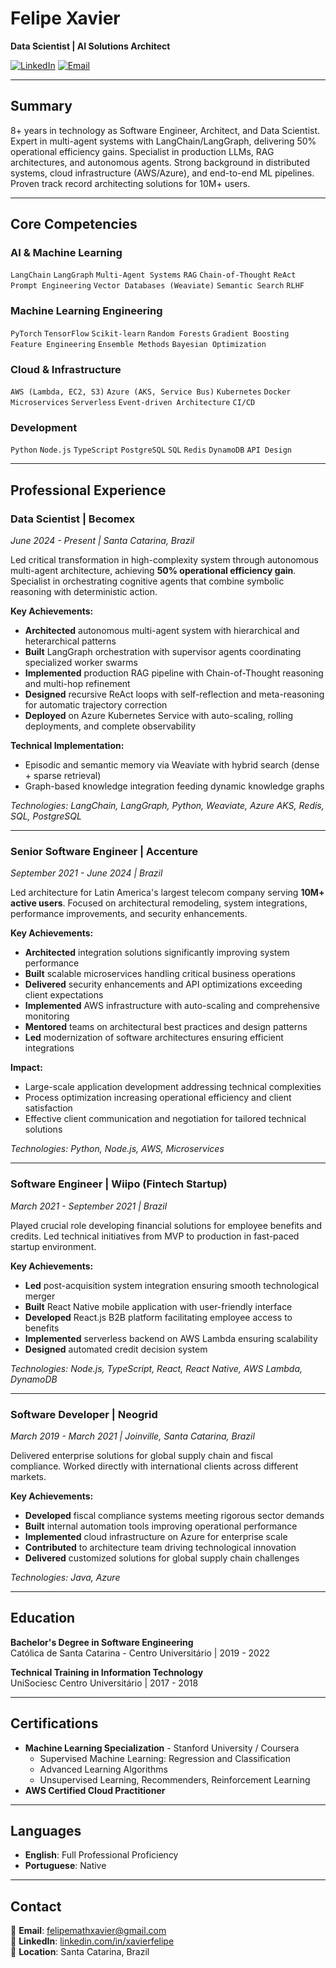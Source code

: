 # Felipe Xavier
**Data Scientist | AI Solutions Architect**

[![LinkedIn](https://img.shields.io/badge/LinkedIn-0077B5?style=flat&logo=linkedin&logoColor=white)](https://www.linkedin.com/in/xavierfelipe)
[![Email](https://img.shields.io/badge/Email-D14836?style=flat&logo=gmail&logoColor=white)](mailto:felipemathxavier@gmail.com)

---

## Summary

8+ years in technology as Software Engineer, Architect, and Data Scientist. Expert in multi-agent systems with LangChain/LangGraph, delivering 50% operational efficiency gains. Specialist in production LLMs, RAG architectures, and autonomous agents. Strong background in distributed systems, cloud infrastructure (AWS/Azure), and end-to-end ML pipelines. Proven track record architecting solutions for 10M+ users.

---

## Core Competencies

### AI & Machine Learning
`LangChain` `LangGraph` `Multi-Agent Systems` `RAG` `Chain-of-Thought` `ReAct`  
`Prompt Engineering` `Vector Databases (Weaviate)` `Semantic Search` `RLHF`

### Machine Learning Engineering  
`PyTorch` `TensorFlow` `Scikit-learn` `Random Forests` `Gradient Boosting`  
`Feature Engineering` `Ensemble Methods` `Bayesian Optimization`

### Cloud & Infrastructure
`AWS (Lambda, EC2, S3)` `Azure (AKS, Service Bus)` `Kubernetes` `Docker`  
`Microservices` `Serverless` `Event-driven Architecture` `CI/CD`

### Development
`Python` `Node.js` `TypeScript` `PostgreSQL` 
`SQL` `Redis` `DynamoDB` `API Design`

---

## Professional Experience

### **Data Scientist** | Becomex
*June 2024 - Present | Santa Catarina, Brazil*

Led critical transformation in high-complexity system through autonomous multi-agent architecture, achieving **50% operational efficiency gain**. Specialist in orchestrating cognitive agents that combine symbolic reasoning with deterministic action.

**Key Achievements:**
- **Architected** autonomous multi-agent system with hierarchical and heterarchical patterns
- **Built** LangGraph orchestration with supervisor agents coordinating specialized worker swarms
- **Implemented** production RAG pipeline with Chain-of-Thought reasoning and multi-hop refinement
- **Designed** recursive ReAct loops with self-reflection and meta-reasoning for automatic trajectory correction
- **Deployed** on Azure Kubernetes Service with auto-scaling, rolling deployments, and complete observability

**Technical Implementation:**
- Episodic and semantic memory via Weaviate with hybrid search (dense + sparse retrieval)
- Graph-based knowledge integration feeding dynamic knowledge graphs

*Technologies: LangChain, LangGraph, Python, Weaviate, Azure AKS, Redis, SQL, PostgreSQL*

---

### **Senior Software Engineer** | Accenture
*September 2021 - June 2024 | Brazil*

Led architecture for Latin America's largest telecom company serving **10M+ active users**. Focused on architectural remodeling, system integrations, performance improvements, and security enhancements.

**Key Achievements:**
- **Architected** integration solutions significantly improving system performance
- **Built** scalable microservices handling critical business operations
- **Delivered** security enhancements and API optimizations exceeding client expectations
- **Implemented** AWS infrastructure with auto-scaling and comprehensive monitoring
- **Mentored** teams on architectural best practices and design patterns
- **Led** modernization of software architectures ensuring efficient integrations

**Impact:**
- Large-scale application development addressing technical complexities
- Process optimization increasing operational efficiency and client satisfaction
- Effective client communication and negotiation for tailored technical solutions

*Technologies: Python, Node.js, AWS, Microservices*

---

### **Software Engineer** | Wiipo (Fintech Startup)
*March 2021 - September 2021 | Brazil*

Played crucial role developing financial solutions for employee benefits and credits. Led technical initiatives from MVP to production in fast-paced startup environment.

**Key Achievements:**
- **Led** post-acquisition system integration ensuring smooth technological merger
- **Built** React Native mobile application with user-friendly interface
- **Developed** React.js B2B platform facilitating employee access to benefits
- **Implemented** serverless backend on AWS Lambda ensuring scalability
- **Designed** automated credit decision system

*Technologies: Node.js, TypeScript, React, React Native, AWS Lambda, DynamoDB*

---

### **Software Developer** | Neogrid
*March 2019 - March 2021 | Joinville, Santa Catarina, Brazil*

Delivered enterprise solutions for global supply chain and fiscal compliance. Worked directly with international clients across different markets.

**Key Achievements:**
- **Developed** fiscal compliance systems meeting rigorous sector demands
- **Built** internal automation tools improving operational performance
- **Implemented** cloud infrastructure on Azure for enterprise scale
- **Contributed** to architecture team driving technological innovation
- **Delivered** customized solutions for global supply chain challenges

*Technologies: Java, Azure*

---

## Education

**Bachelor's Degree in Software Engineering**  
Católica de Santa Catarina - Centro Universitário | 2019 - 2022

**Technical Training in Information Technology**  
UniSociesc Centro Universitário | 2017 - 2018

---

## Certifications

- **Machine Learning Specialization** - Stanford University / Coursera
  - Supervised Machine Learning: Regression and Classification
  - Advanced Learning Algorithms
  - Unsupervised Learning, Recommenders, Reinforcement Learning
- **AWS Certified Cloud Practitioner**

---

## Languages

- **English**: Full Professional Proficiency
- **Portuguese**: Native

---

## Contact

📧 **Email**: felipemathxavier@gmail.com  
🔗 **LinkedIn**: [linkedin.com/in/xavierfelipe](https://www.linkedin.com/in/xavierfelipe)  
📍 **Location**: Santa Catarina, Brazil
